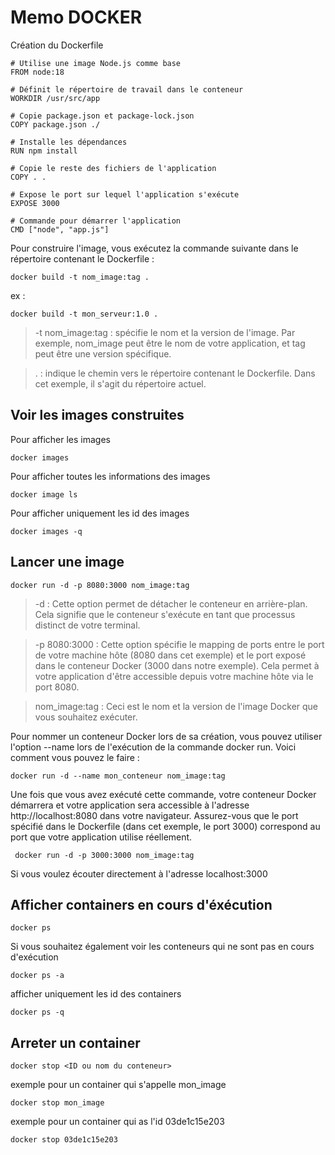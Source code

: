 # Memo DOCKER

Création du Dockerfile

```
# Utilise une image Node.js comme base
FROM node:18

# Définit le répertoire de travail dans le conteneur
WORKDIR /usr/src/app

# Copie package.json et package-lock.json
COPY package.json ./

# Installe les dépendances
RUN npm install

# Copie le reste des fichiers de l'application
COPY . .

# Expose le port sur lequel l'application s'exécute
EXPOSE 3000

# Commande pour démarrer l'application
CMD ["node", "app.js"]
```

Pour construire l'image, vous exécutez la commande suivante dans le répertoire contenant le Dockerfile :

`docker build -t nom_image:tag .`

ex :

`docker build -t mon_serveur:1.0 .`

> -t nom_image:tag : spécifie le nom et la version de l'image. Par exemple, nom_image peut être le nom de votre application, et tag peut être une version spécifique.

> . : indique le chemin vers le répertoire contenant le Dockerfile. Dans cet exemple, il s'agit du répertoire actuel.

## Voir les images construites

Pour afficher les images

`docker images`

Pour afficher toutes les informations des images

`docker image ls`

Pour afficher uniquement les id des images

`docker images -q`

## Lancer une image

`docker run -d -p 8080:3000 nom_image:tag`

> -d : Cette option permet de détacher le conteneur en arrière-plan. Cela signifie que le conteneur s'exécute en tant que processus distinct de votre terminal.

> -p 8080:3000 : Cette option spécifie le mapping de ports entre le port de votre machine hôte (8080 dans cet exemple) et le port exposé dans le conteneur Docker (3000 dans notre exemple). Cela permet à votre application d'être accessible depuis votre machine hôte via le port 8080.

> nom_image:tag : Ceci est le nom et la version de l'image Docker que vous souhaitez exécuter.

Pour nommer un conteneur Docker lors de sa création, vous pouvez utiliser l'option --name lors de l'exécution de la commande docker run. Voici comment vous pouvez le faire :

`docker run -d --name mon_conteneur nom_image:tag`

Une fois que vous avez exécuté cette commande, votre conteneur Docker démarrera et votre application sera accessible à l'adresse http://localhost:8080 dans votre navigateur. Assurez-vous que le port spécifié dans le Dockerfile (dans cet exemple, le port 3000) correspond au port que votre application utilise réellement.

` docker run -d -p 3000:3000 nom_image:tag`

Si vous voulez écouter directement à l'adresse localhost:3000

## Afficher containers en cours d'éxécution

`docker ps`

Si vous souhaitez également voir les conteneurs qui ne sont pas en cours d'exécution

`docker ps -a`

afficher uniquement les id des containers

`docker ps -q`

## Arreter un container

`docker stop <ID ou nom du conteneur>`

exemple pour un container qui s'appelle mon_image

`docker stop mon_image`

exemple pour un container qui as l'id 03de1c15e203

`docker stop 03de1c15e203`
